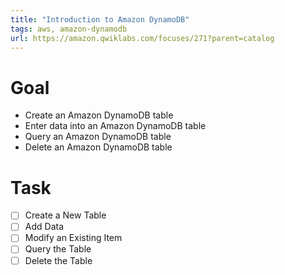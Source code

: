 ```yaml
---
title: "Introduction to Amazon DynamoDB"
tags: aws, amazon-dynamodb
url: https://amazon.qwiklabs.com/focuses/271?parent=catalog
---
```


# Goal
- Create an Amazon DynamoDB table
- Enter data into an Amazon DynamoDB table
- Query an Amazon DynamoDB table
- Delete an Amazon DynamoDB table

# Task
- [ ] Create a New Table
- [ ] Add Data
- [ ] Modify an Existing Item
- [ ] Query the Table
- [ ] Delete the Table
